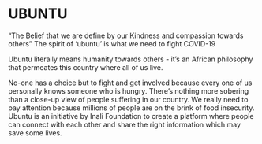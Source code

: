 # UBUNTU

 “The Belief that we are define by our Kindness and compassion towards others”
 The spirit of ‘ubuntu’ is what we need to fight COVID-19

 Ubuntu literally means humanity towards others - it’s an African philosophy that permeates this country where all of us live.

No-one has a choice but to fight and get involved because every one of us personally knows someone who is hungry. There’s nothing more sobering than a close-up view of people suffering in our country. We really need to pay attention because millions of people are on the brink of food insecurity. Ubuntu is an initiative by Inali Foundation to create a platform where people can connect with each other and share the right information which may save some lives.


